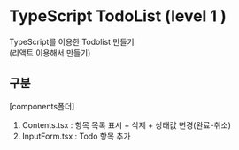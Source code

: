 # TypeScript TodoList (level 1 )

TypeScript를 이용한 Todolist 만들기  
(리액트 이용해서 만들기)  

## 구분
[components폴더]  

1) Contents.tsx : 항목 목록 표시 + 삭제 + 상태값 변경(완료-취소)
2) InputForm.tsx : Todo 항목 추가
